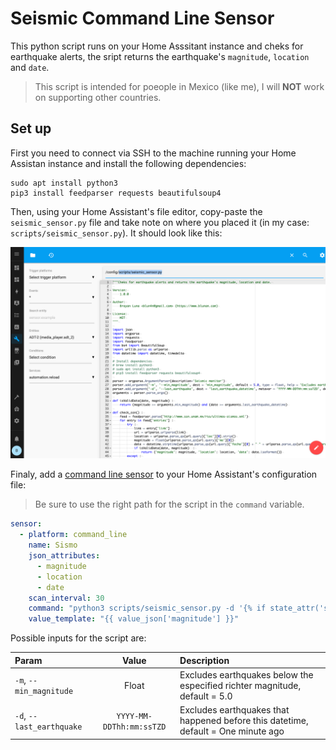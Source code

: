 # Seismic Command Line Sensor

This python script runs on your Home Asssitant instance and cheks for earthquake alerts, the sript returns the earthquake's `magnitude`, `location` and `date`.

> This script is intended for poeople in Mexico (like me), I will **NOT** work on supporting other countries.

## Set up

First you need to connect via SSH to the machine running your Home Assistan instance and install the following dependencies:

```
sudo apt install python3
pip3 install feedparser requests beautifulsoup4
```

Then, using your Home Assistant's file editor, copy-paste the `seismic_sensor.py` file and take note on where you placed it (in my case: `scripts/seismic_sensor.py`). It should look like this:

![Home Assistant File Editor Seismic Sensor](../res/HomeAssistantFileEditorSeismicSensor.png?raw=true "Home Assistant File Editor Seismic Sensor")

Finaly, add a [command line sensor](https://www.home-assistant.io/integrations/sensor.command_line) to your Home Assistant's configuration file:

> Be sure to use the right path for the script in the `command` variable.

```yaml
sensor:
  - platform: command_line
    name: Sismo
    json_attributes:
      - magnitude
      - location
      - date
    scan_interval: 30
    command: "python3 scripts/seismic_sensor.py -d '{% if state_attr('sensor.sismo', 'date') %}{{ state_attr('sensor.sismo', 'date') }}{% else %}{{ (now() - timedelta(minutes = 1)).isoformat() }}{% endif %}'"
    value_template: "{{ value_json['magnitude'] }}"
```

Possible inputs for the script are:

| Param                     | Value                    | Description                                                                       |
| :------------------------ | :----------------------: | :-------------------------------------------------------------------------------- |
| `-m`, `--min_magnitude`   | Float                    | Excludes earthquakes below the especified richter magnitude, default = 5.0        |
| `-d`, `--last_earthquake` | `YYYY-MM-DDThh:mm:ssTZD` | Excludes earthquakes that happened before this datetime, default = One minute ago |